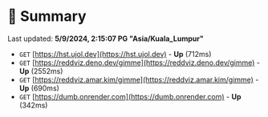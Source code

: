 # 📖 Summary
Last updated: **5/9/2024, 2:15:07 PG "Asia/Kuala_Lumpur"**

- `GET` [https://hst.ujol.dev](https://hst.ujol.dev) - **Up** (712ms)
- `GET` [https://reddviz.deno.dev/gimme](https://reddviz.deno.dev/gimme) - **Up** (2552ms)
- `GET` [https://reddviz.amar.kim/gimme](https://reddviz.amar.kim/gimme) - **Up** (690ms)
- `GET` [https://dumb.onrender.com](https://dumb.onrender.com) - **Up** (342ms)
